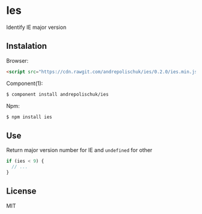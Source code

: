 # Ies

  Identify IE major version

## Instalation

  Browser:

```html
<script src="https://cdn.rawgit.com/andrepolischuk/ies/0.2.0/ies.min.js"></script>
```

  Component(1):

```sh
$ component install andrepolischuk/ies
```

  Npm:

```sh
$ npm install ies
```

## Use

  Return major version number for IE and `undefined` for other

```js
if (ies < 9) {
  // ...
}
```

## License

  MIT

